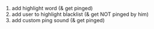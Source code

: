 1. add highlight word (& get pinged)
2. add user to highlight blacklist (& get NOT pinged by him)
3. add custom ping sound (& get pinged)

